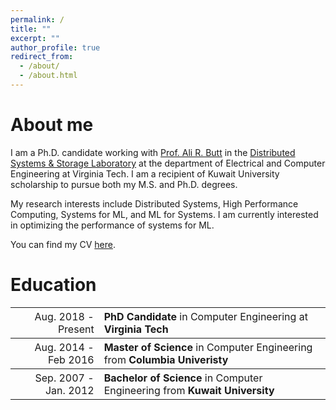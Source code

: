 ```yaml
---
permalink: /
title: ""
excerpt: ""
author_profile: true
redirect_from: 
  - /about/
  - /about.html
---
```


About me
======

I am a Ph.D. candidate working with [Prof. Ali R. Butt](https://people.cs.vt.edu/butta/) in the [Distributed Systems & Storage Laboratory](https://dssl.cs.vt.edu/) at the department of Electrical and Computer Engineering at Virginia Tech. I am a recipient of Kuwait University scholarship to pursue both my M.S. and Ph.D. degrees.

My research interests include Distributed Systems, High Performance Computing, Systems for ML, and ML for Systems. I am currently interested in optimizing the performance of systems for ML.

You can find my CV [here](https://filebox.ece.vt.edu/~hadeel89/hadeelcv.pdf).

Education
======

<table style="width:100%">
  <tr style="font-size:16px">
    <th style="text-align:right">
      <span style="font-weight:normal">Aug. 2018 - Present</span>
    </th>
    <th style="text-align:left">
      PhD Candidate <span style="font-weight:normal"> in Computer Engineering at </span>Virginia Tech
    </th>
  </tr>

  <tr style="font-size:16px">
    <th style="text-align:right">
      <span style="font-weight:normal">Aug. 2014 - Feb 2016</span>
    </th>
    <th style="text-align:left">
      Master of Science <span style="font-weight:normal">in Computer Engineering from</span> Columbia Univeristy
    </th>
  </tr>

  <tr style="font-size:16px">
    <th style="text-align:right">
      <span style="font-weight:normal">Sep. 2007 - Jan. 2012</span>
    </th>
    <th style="text-align:left">
      Bachelor of Science <span style="font-weight:normal">in Computer Engineering from</span> Kuwait University
    </th>
  </tr>
</table>

<!-- * **PhD Student** in Computer Engineering at **Virgina Tech** _(Aug. 2018 - Present)_
* **Master of Science** in Computer Engineering from **Columbia University** _(Aug. 2014 - Feb. 2016)_
* **Bachelor of Science** in Computer Engineering from **Kuwait University** _(Sep. 2007 - Jan. 2012)_
 -->
